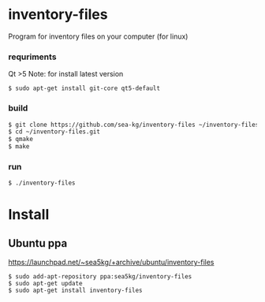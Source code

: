 # inventory-files
Program for inventory files on your computer (for linux)

### requriments

Qt >5
Note:
for install latest version
```
$ sudo apt-get install git-core qt5-default
```

### build

```sh
$ git clone https://github.com/sea-kg/inventory-files ~/inventory-files.git
$ cd ~/inventory-files.git
$ qmake 
$ make
```

### run

```
$ ./inventory-files
```

# Install

## Ubuntu ppa

https://launchpad.net/~sea5kg/+archive/ubuntu/inventory-files

```
$ sudo add-apt-repository ppa:sea5kg/inventory-files
$ sudo apt-get update
$ sudo apt-get install inventory-files
```

